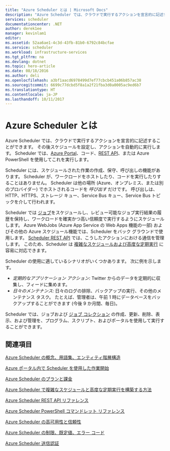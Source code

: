 ```yaml
---
title: "Azure Scheduler とは | Microsoft Docs"
description: "Azure Scheduler では、クラウドで実行するアクションを宣言的に記述することができます。 その後スケジュールを設定し、アクションを自動的に実行します。"
services: scheduler
documentationcenter: .NET
author: derek1ee
manager: kevinlam1
editor: 
ms.assetid: 52aa6ae1-4c3d-43fb-81b0-6792c84bcfae
ms.service: scheduler
ms.workload: infrastructure-services
ms.tgt_pltfrm: na
ms.devlang: dotnet
ms.topic: hero-article
ms.date: 08/18/2016
ms.author: deli
ms.openlocfilehash: a3bf1aacd6978499d7ef77cbcb451a06b857ac38
ms.sourcegitcommit: 6699c77dcbd5f8a1a2f21fba3d0a0005ac9ed6b7
ms.translationtype: HT
ms.contentlocale: ja-JP
ms.lasthandoff: 10/11/2017
---
```

# <a name="what-is-azure-scheduler"></a>Azure Scheduler とは
Azure Scheduler では、クラウドで実行するアクションを宣言的に記述することができます。 その後スケジュールを設定し、アクションを自動的に実行します。  Scheduler では、[Azure Portal](scheduler-get-started-portal.md)、コード、[REST API](https://msdn.microsoft.com/library/mt629143.aspx)、または Azure PowerShell を使用してこれを実行します。

Scheduler には、スケジュールされた作業の作成、保守、呼び出しの機能があります。  Scheduler が、ワークロードをホストしたり、コードを実行したりすることはありません。 Scheduler は他の場所 (Azure、オンプレミス、または別のプロバイダー) でホストされるコードを *呼び出す* だけです。 呼び出しは、HTTP、HTTPS、ストレージ キュー、Service Bus キュー、Service Bus トピックを介して行われます。

Scheduler では [ジョブ](scheduler-concepts-terms.md)をスケジュールし、レビュー可能なジョブ実行結果の履歴を保持し、ワークロードを確実かつ高い信頼度で実行するようにスケジュールします。 Azure WebJobs (Azure App Service の Web Apps 機能の一部) およびその他の Azure スケジュール機能では、Scheduler をバック グラウンドで使用します。 [Scheduler REST API](https://msdn.microsoft.com/library/mt629143.aspx) では、こうしたアクションにおける通信を管理します。 このため、Scheduler は [複雑なスケジュールおよび高度な定期実行](scheduler-advanced-complexity.md) に容易に対応できます。

Scheduler の使用に適しているシナリオがいくつかあります。 次に例を示します。

* *定期的なアプリケーション アクション:* Twitter からのデータを定期的に収集し、フィードに集めます。
* *日々のメンテナンス:* 日々のログの排除、バックアップの実行、その他のメンテナンス タスク。 たとえば、管理者は、午前 1 時にデータベースをバックアップすることができます  (今後 9 か月間、毎日)。

Scheduler では、ジョブおよび [ジョブ コレクション](scheduler-concepts-terms.md) の作成、更新、削除、表示、および管理を、プログラム、スクリプト、およびポータルを使用して実行することができます。

## <a name="see-also"></a>関連項目
 [Azure Scheduler の概念、用語集、エンティティ階層構造](scheduler-concepts-terms.md)

 [Azure ポータル内で Scheduler を使用した作業開始](scheduler-get-started-portal.md)

 [Azure Scheduler のプランと課金](scheduler-plans-billing.md)

 [Azure Scheduler で複雑なスケジュールと高度な定期実行を構築する方法](scheduler-advanced-complexity.md)

 [Azure Scheduler REST API リファレンス](https://msdn.microsoft.com/library/mt629143)

 [Azure Scheduler PowerShell コマンドレット リファレンス](scheduler-powershell-reference.md)

 [Azure Scheduler の高可用性と信頼性](scheduler-high-availability-reliability.md)

 [Azure Scheduler の制限、既定値、エラー コード](scheduler-limits-defaults-errors.md)

 [Azure Scheduler 送信認証](scheduler-outbound-authentication.md)

